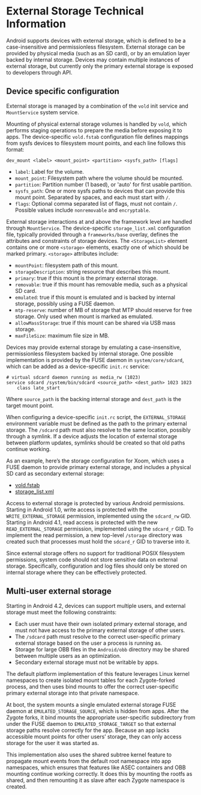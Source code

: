 <!--
   Copyright 2012 The Android Open Source Project

   Licensed under the Apache License, Version 2.0 (the "License");
   you may not use this file except in compliance with the License.
   You may obtain a copy of the License at

       http://www.apache.org/licenses/LICENSE-2.0

   Unless required by applicable law or agreed to in writing, software
   distributed under the License is distributed on an "AS IS" BASIS,
   WITHOUT WARRANTIES OR CONDITIONS OF ANY KIND, either express or implied.
   See the License for the specific language governing permissions and
   limitations under the License.
-->

# External Storage Technical Information

Android supports devices with external storage, which is defined to be a
case-insensitive and permissionless filesystem.  External storage can be
provided by physical media (such as an SD card), or by an emulation layer backed
by internal storage.  Devices may contain multiple instances of external
storage, but currently only the primary external storage is exposed to
developers through API.

## Device specific configuration

External storage is managed by a combination of the `vold` init service and
`MountService` system service.

Mounting of physical external storage volumes is handled by `vold`, which
performs staging operations to prepare the media before exposing it to apps.
The device-specific `vold.fstab` configuration file defines mappings from sysfs
devices to filesystem mount points, and each line follows this format:

    dev_mount <label> <mount_point> <partition> <sysfs_path> [flags]

* `label`: Label for the volume.
* `mount_point`: Filesystem path where the volume should be mounted.
* `partition`: Partition number (1 based), or 'auto' for first usable partition.
* `sysfs_path`: One or more sysfs paths to devices that can provide this mount
point.  Separated by spaces, and each must start with `/`.
* `flags`: Optional comma separated list of flags, must not contain `/`.
Possible values include `nonremovable` and `encryptable`.

External storage interactions at and above the framework level are handled
through `MountService`.  The device-specific `storage_list.xml` configuration
file, typically provided through a `frameworks/base` overlay, defines the
attributes and constraints of storage devices.  The `<StorageList>` element
contains one or more `<storage>` elements, exactly one of which should be marked
primary.  `<storage>` attributes include:

* `mountPoint`: filesystem path of this mount.
* `storageDescription`: string resource that describes this mount.
* `primary`: true if this mount is the primary external storage.
* `removable`: true if this mount has removable media, such as a physical SD
card.
* `emulated`: true if this mount is emulated and is backed by internal storage,
possibly using a FUSE daemon.
* `mtp-reserve`: number of MB of storage that MTP should reserve for free
storage.  Only used when mount is marked as emulated.
* `allowMassStorage`: true if this mount can be shared via USB mass storage.
* `maxFileSize`: maximum file size in MB.

Devices may provide external storage by emulating a case-insensitive,
permissionless filesystem backed by internal storage.  One possible
implementation is provided by the FUSE daemon in `system/core/sdcard`, which can
be added as a device-specific `init.rc` service:

    # virtual sdcard daemon running as media_rw (1023)
    service sdcard /system/bin/sdcard <source_path> <dest_path> 1023 1023
        class late_start

Where `source_path` is the backing internal storage and `dest_path` is the
target mount point.

When configuring a device-specific `init.rc` script, the `EXTERNAL_STORAGE`
environment variable must be defined as the path to the primary external
storage.  The `/sdcard` path must also resolve to the same location, possibly
through a symlink.  If a device adjusts the location of external storage between
platform updates, symlinks should be created so that old paths continue working.

As an example, here’s the storage configuration for Xoom, which uses a FUSE
daemon to provide primary external storage, and includes a physical SD card as
secondary external storage:

* [vold.fstab](https://android.googlesource.com/device/moto/wingray/+/master/vold.fstab)
* [storage_list.xml](https://android.googlesource.com/device/moto/wingray/+/master/overlay/frameworks/base/core/res/res/xml/storage_list.xml)

Access to external storage is protected by various Android permissions.
Starting in Android 1.0, write access is protected with the
`WRITE_EXTERNAL_STORAGE` permission, implemented using the `sdcard_rw` GID.
Starting in Android 4.1, read access is protected with the new
`READ_EXTERNAL_STORAGE` permission, implemented using the `sdcard_r` GID.  To
implement the read permission, a new top-level `/storage` directory was created
such that processes must hold the `sdcard_r` GID to traverse into it.

Since external storage offers no support for traditional POSIX filesystem
permissions, system code should not store sensitive data on external storage.
Specifically, configuration and log files should only be stored on internal
storage where they can be effectively protected.

## Multi-user external storage

Starting in Android 4.2, devices can support multiple users, and external
storage must meet the following constraints:

* Each user must have their own isolated primary external storage, and must not
have access to the primary external storage of other users.
* The `/sdcard` path must resolve to the correct user-specific primary external
storage based on the user a process is running as.
* Storage for large OBB files in the `Android/obb` directory may be shared
between multiple users as an optimization.
* Secondary external storage must not be writable by apps.

The default platform implementation of this feature leverages Linux kernel
namespaces to create isolated mount tables for each Zygote-forked process, and
then uses bind mounts to offer the correct user-specific primary external
storage into that private namespace.

At boot, the system mounts a single emulated external storage FUSE daemon at
`EMULATED_STORAGE_SOURCE`, which is hidden from apps.  After the Zygote forks,
it bind mounts the appropriate user-specific subdirectory from under the FUSE
daemon to `EMULATED_STORAGE_TARGET` so that external storage paths resolve
correctly for the app.  Because an app lacks accessible mount points for other
users’ storage, they can only access storage for the user it was started as.

This implementation also uses the shared subtree kernel feature to propagate
mount events from the default root namespace into app namespaces, which ensures
that features like ASEC containers and OBB mounting continue working correctly.
It does this by mounting the rootfs as shared, and then remounting it as slave
after each Zygote namespace is created.
